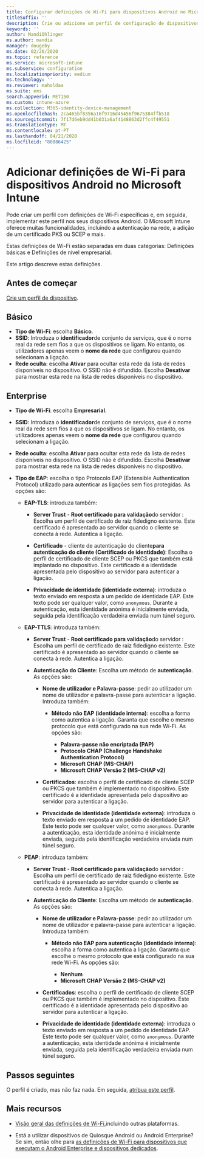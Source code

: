 ```yaml
---
title: Configurar definições de Wi-Fi para dispositivos Android no Microsoft Intune – Azure | Microsoft Docs
titleSuffix: ''
description: Crie ou adicione um perfil de configuração de dispositivos Wi-Fi para Android. Veja as diferentes definições, incluindo a adição de certificados, a escolha de um tipo de EAP e a seleção de um método de autenticação no Microsoft Intune.
keywords: ''
author: MandiOhlinger
ms.author: mandia
manager: dougeby
ms.date: 02/26/2020
ms.topic: reference
ms.service: microsoft-intune
ms.subservice: configuration
ms.localizationpriority: medium
ms.technology: ''
ms.reviewer: maholdaa
ms.suite: ems
search.appverid: MET150
ms.custom: intune-azure
ms.collection: M365-identity-device-management
ms.openlocfilehash: 2ca465bf8356a16f9716d45456f9675384ffb518
ms.sourcegitcommit: 7f17d6eb9dd41b031a6af4148863d2ffc4f49551
ms.translationtype: MT
ms.contentlocale: pt-PT
ms.lasthandoff: 04/21/2020
ms.locfileid: "80086425"
---
```

# <a name="add-wi-fi-settings-for-devices-running-android-in-microsoft-intune"></a>Adicionar definições de Wi-Fi para dispositivos Android no Microsoft Intune

Pode criar um perfil com definições de Wi-Fi específicas e, em seguida, implementar este perfil nos seus dispositivos Android. O Microsoft Intune oferece muitas funcionalidades, incluindo a autenticação na rede, a adição de um certificado PKS ou SCEP e mais.

Estas definições de Wi-Fi estão separadas em duas categorias: Definições básicas e Definições de nível empresarial.

Este artigo descreve estas definições.

## <a name="before-you-begin"></a>Antes de começar

[Crie um perfil de dispositivo](wi-fi-settings-configure.md).

## <a name="basic"></a>Básico

- **Tipo de Wi-Fi**: escolha **Básico**.
- **SSID**: Introduza o **identificador**de conjunto de serviços, que é o nome real da rede sem fios a que os dispositivos se ligam. No entanto, os utilizadores apenas veem o **nome da rede** que configurou quando selecionam a ligação.
- **Rede oculta**: escolha **Ativar** para ocultar esta rede da lista de redes disponíveis no dispositivo. O SSID não é difundido. Escolha **Desativar** para mostrar esta rede na lista de redes disponíveis no dispositivo.

## <a name="enterprise"></a>Enterprise

- **Tipo de Wi-Fi**: escolha **Empresarial**.
- **SSID**: Introduza o **identificador**de conjunto de serviços, que é o nome real da rede sem fios a que os dispositivos se ligam. No entanto, os utilizadores apenas veem o **nome da rede** que configurou quando selecionam a ligação.
- **Rede oculta**: escolha **Ativar** para ocultar esta rede da lista de redes disponíveis no dispositivo. O SSID não é difundido. Escolha **Desativar** para mostrar esta rede na lista de redes disponíveis no dispositivo.
- **Tipo de EAP**: escolha o tipo Protocolo EAP (Extensible Authentication Protocol) utilizado para autenticar as ligações sem fios protegidas. As opções são:

  - **EAP-TLS**: introduza também:

    - **Server Trust** - **Root certificado para validação**do servidor : Escolha um perfil de certificado de raiz fidedigno existente. Este certificado é apresentado ao servidor quando o cliente se conecta à rede. Autentica a ligação.

    - **Certificado** - cliente de autenticação do cliente**para autenticação do cliente (Certificado de identidade)**: Escolha o perfil de certificado de cliente SCEP ou PKCS que também está implantado no dispositivo. Este certificado é a identidade apresentada pelo dispositivo ao servidor para autenticar a ligação.

    - **Privacidade de identidade (identidade externa)**: introduza o texto enviado em resposta a um pedido de identidade EAP. Este texto pode ser qualquer valor, como `anonymous`. Durante a autenticação, esta identidade anónima é inicialmente enviada, seguida pela identificação verdadeira enviada num túnel seguro.

  - **EAP-TTLS**: introduza também:

    - **Server Trust** - **Root certificado para validação**do servidor : Escolha um perfil de certificado de raiz fidedigno existente. Este certificado é apresentado ao servidor quando o cliente se conecta à rede. Autentica a ligação.

    - **Autenticação do Cliente**: Escolha um método de **autenticação**. As opções são:

      - **Nome de utilizador e Palavra-passe**: pedir ao utilizador um nome de utilizador e palavra-passe para autenticar a ligação. Introduza também:
        - **Método não EAP (identidade interna)**: escolha a forma como autentica a ligação. Garanta que escolhe o mesmo protocolo que está configurado na sua rede Wi-Fi. As opções são:

          - **Palavra-passe não encriptada (PAP)**
          - **Protocolo CHAP (Challenge Handshake Authentication Protocol)**
          - **Microsoft CHAP (MS-CHAP)**
          - **Microsoft CHAP Versão 2 (MS-CHAP v2)**

      - **Certificados**: escolha o perfil de certificado de cliente SCEP ou PKCS que também é implementado no dispositivo. Este certificado é a identidade apresentada pelo dispositivo ao servidor para autenticar a ligação.

      - **Privacidade de identidade (identidade externa)**: introduza o texto enviado em resposta a um pedido de identidade EAP. Este texto pode ser qualquer valor, como `anonymous`. Durante a autenticação, esta identidade anónima é inicialmente enviada, seguida pela identificação verdadeira enviada num túnel seguro.

  - **PEAP**: introduza também:

    - **Server Trust** - **Root certificado para validação**do servidor : Escolha um perfil de certificado de raiz fidedigno existente. Este certificado é apresentado ao servidor quando o cliente se conecta à rede. Autentica a ligação.

    - **Autenticação do Cliente**: Escolha um método de **autenticação**. As opções são:

      - **Nome de utilizador e Palavra-passe**: pedir ao utilizador um nome de utilizador e palavra-passe para autenticar a ligação. Introduza também:
        - **Método não EAP para autenticação (identidade interna)**: escolha a forma como autentica a ligação. Garanta que escolhe o mesmo protocolo que está configurado na sua rede Wi-Fi. As opções são:

          - **Nenhum**
          - **Microsoft CHAP Versão 2 (MS-CHAP v2)**

      - **Certificados**: escolha o perfil de certificado de cliente SCEP ou PKCS que também é implementado no dispositivo. Este certificado é a identidade apresentada pelo dispositivo ao servidor para autenticar a ligação.

      - **Privacidade de identidade (identidade externa)**: introduza o texto enviado em resposta a um pedido de identidade EAP. Este texto pode ser qualquer valor, como `anonymous`. Durante a autenticação, esta identidade anónima é inicialmente enviada, seguida pela identificação verdadeira enviada num túnel seguro.

## <a name="next-steps"></a>Passos seguintes

O perfil é criado, mas não faz nada. Em seguida, [atribua este perfil](device-profile-assign.md).

## <a name="more-resources"></a>Mais recursos

- [Visão geral das definições de Wi-Fi,](wi-fi-settings-configure.md)incluindo outras plataformas.

- Está a utilizar dispositivos de Quiosque Android ou Android Enterprise? Se sim, então olhe para [as definições de Wi-Fi para dispositivos que executam o Android Enterprise e dispositivos dedicados](wi-fi-settings-android-enterprise.md).
